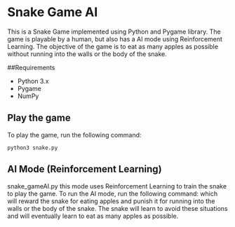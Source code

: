 # Snake Game AI
This is a Snake Game implemented using Python and Pygame library. The game is playable by a human, but also has a AI mode using Reinforcement Learning. The objective of the game is to eat as many apples as possible without running into the walls or the body of the snake.

##Requirements
* Python 3.x
* Pygame
* NumPy

## Play the game
To play the game, run the following command:
```
python3 snake.py
```
## AI Mode (Reinforcement Learning) 
snake_gameAI.py
this mode uses Reinforcement Learning to train the snake to play the game. To run the AI mode, run the following command:
which will reward the snake for eating apples and punish it for running into the walls or the body of the snake. The snake will learn to avoid these situations and will eventually learn to eat as many apples as possible.